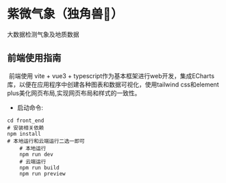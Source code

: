 # 紫微气象（独角兽🦄）

大数据检测气象及地质数据

## 前端使用指南

​	前端使用 vite + vue3 + typescript作为基本框架进行web开发，集成ECharts库，以便在应用程序中创建各种图表和数据可视化，使用tailwind css和element plus美化网页布局,实现网页布局和样式的一致性。

- 启动命令:

```shell
cd front_end
# 安装相关依赖
npm install 
# 本地运行和云端运行二选一即可
    # 本地运行
    npm run dev
    # 云端运行
    npm run build
    npm run preview
```